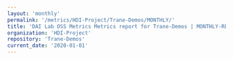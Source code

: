 ```yaml
---
layout: 'monthly'
permalink: '/metrics/HDI-Project/Trane-Demos/MONTHLY/'
title: 'DAI Lab OSS Metrics Metrics report for Trane-Demos | MONTHLY-REPORT-2020-01-01'
organization: 'HDI-Project'
repository: 'Trane-Demos'
current_date: '2020-01-01'
---
```

